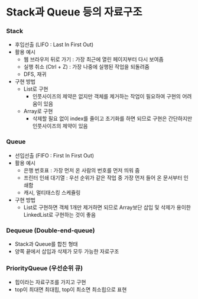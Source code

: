 # Stack과 Queue 등의 자료구조
  
### Stack  
  
- 후입선출 (LIFO : Last In First Out)  
- 활용 예시  
    - 웹 브라우저 뒤로 가기 : 가장 최근에 열린 페이지부터 다시 보여줌  
    - 실행 취소 (Ctrl + Z) : 가장 나중에 실행된 작업을 되돌려줌  
    - DFS, 재귀
- 구현 방법
    - List로 구현  
        -  인풋사이즈의 제약은 없지만 객체를 제거하는 작업이 필요하여 구현의 어려움이 있음  
    - Array로 구현  
        - 삭제할 필요 없이 index를 줄이고 초기화를 하면 되므로 구현은 간단하지만 인풋사이즈의 제약이 있음  
   
### Queue  
  
- 선입선출 (FIFO : First In First Out)  
- 활용 예시  
    - 은행 번호표 : 가장 먼저 온 사람의 번호를 먼저 띄워 줌  
    - 프린터 인쇄 대기열 : 우선 순위가 같은 작업 중 가장 먼저 들어 온 문서부터 인쇄함  
    - 캐시, 멀티태스킹 스케쥴링  
- 구현 방법  
    - List로 구현하면 객체 1개만 제거하면 되므로 Array보단 삽입 및 삭제가 용이한 LinkedList로 구현하는 것이 좋음  

### Dequeue (Double-end-queue)  
  
- Stack과 Queue를 합친 형태  
- 양쪽 끝에서 삽입과 삭제가 모두 가능한 자료구조  

### PriorityQueue (우선순위 큐)  
  
- 힙이라는 자료구조를 가지고 구현   
- top이 최대면 최대힙, top이 최소면 최소힙으로 표현  